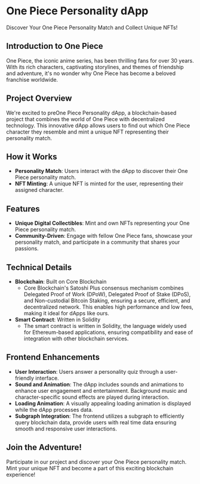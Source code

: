 # One Piece Personality dApp
Discover Your One Piece Personality Match and Collect Unique NFTs!

## Introduction to One Piece
One Piece, the iconic anime series, has been thrilling fans for over 30 years. With its rich characters, captivating storylines, and themes of friendship and adventure, it's no wonder why One Piece has become a beloved franchise worldwide.

## Project Overview
We're excited to preOne Piece Personality dApp, a blockchain-based project that combines the world of One Piece with decentralized technology. This innovative dApp allows users to find out which One Piece character they resemble and mint a unique NFT representing their personality match.

## How it Works
- **Personality Match**: Users interact with the dApp to discover their One Piece personality match.
- **NFT Minting**: A unique NFT is minted for the user, representing their assigned character.

## Features
- **Unique Digital Collectibles**: Mint and own NFTs representing your One Piece personality match.
- **Community-Driven**: Engage with fellow One Piece fans, showcase your personality match, and participate in a community that shares your passions.

## Technical Details
- **Blockchain**: Built on Core Blockchain
  - Core Blockchain's Satoshi Plus consensus mechanism combines Delegated Proof of Work (DPoW), Delegated Proof of Stake (DPoS), and Non-custodial Bitcoin Staking, ensuring a secure, efficient, and decentralized network. This enables high performance and low fees, making it ideal for dApps like ours.
- **Smart Contract**: Written in Solidity
  - The smart contract is written in Solidity, the language widely used for Ethereum-based applications, ensuring compatibility and ease of integration with other blockchain services.

## Frontend Enhancements
- **User Interaction**: Users answer a personality quiz through a user-friendly interface.
- **Sound and Animation**: The dApp includes sounds and animations to enhance user engagement and entertainment. Background music and character-specific sound effects are played during interaction.
- **Loading Animation**: A visually appealing loading animation is displayed while the dApp processes data.
- **Subgraph Integration**: The frontend utilizes a subgraph to efficiently query blockchain data, provide users with real time data ensuring smooth and responsive user interactions.


## Join the Adventure!
Participate in our project and discover your One Piece personality match. Mint your unique NFT and become a part of this exciting blockchain experience!
